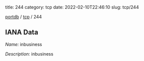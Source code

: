 title: 244
category: tcp
date: 2022-02-10T22:46:10
slug: tcp/244

[portdb](/) / [tcp](/category/tcp.html) / 244


## IANA Data

_Name:_ inbusiness

_Description:_ inbusiness

